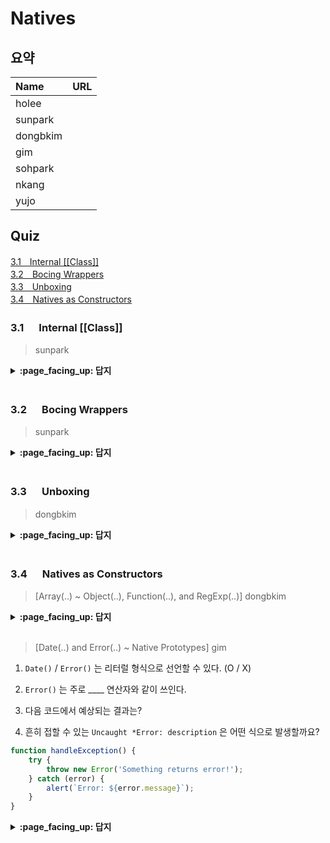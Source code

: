 # Natives

## 요약
| Name | URL |
|:---|:---|
| holee |  |
| sunpark |  |
| dongbkim |  |
| gim |  |
| sohpark |  |
| nkang |  |
| yujo |  |

## Quiz

[3.1　Internal [[Class]]](#31---Internal-Class)<br>
[3.2　Bocing Wrappers](#32---Bocing-Wrappers)<br>
[3.3　Unboxing](#33---Unboxing)<br>
[3.4　Natives as Constructors](#34---Natives-as-Constructors)<br>

### 3.1 　  Internal [[Class]]

> sunpark

<details>
<summary> <b> :page_facing_up: 답지 </b>  </summary>
<div markdown="1">



</div>
</details>
<br>

### 3.2 　  Bocing Wrappers

> sunpark

<details>
<summary> <b> :page_facing_up: 답지 </b>  </summary>
<div markdown="1">



</div>
</details>
<br>

### 3.3 　  Unboxing

> dongbkim

<details>
<summary> <b> :page_facing_up: 답지 </b>  </summary>
<div markdown="1">



</div>
</details>
<br>

### 3.4 　  Natives as Constructors

> [Array(..) ~ Object(..), Function(..), and RegExp(..)] dongbkim

<details>
<summary> <b> :page_facing_up: 답지 </b>  </summary>
<div markdown="1">



</div>
</details>
<br>

> [Date(..) and Error(..) ~ Native Prototypes] gim

1. `Date()` / `Error()` 는 리터럴 형식으로 선언할 수 있다. (O / X)

2. `Error()` 는 주로 ____ 연산자와 같이 쓰인다.

3. 다음 코드에서 예상되는 결과는?

4. 흔히 접할 수 있는 `Uncaught *Error: description` 은 어떤 식으로 발생할까요?

```js
function handleException() {
	try {
		throw new Error('Something returns error!');
	} catch (error) {
		alert(`Error: ${error.message}`);
	}
}
```

<details>
<summary> <b> :page_facing_up: 답지 </b>  </summary>
<div markdown="1">

1. `Date()` / `Error()` 는 리터럴 형식으로 선언할 수 있다. (O / __X__)

> 두 네이티브는 오직 객체 형식으로만 사용할 수 있다.

2. `Error()` 는 주로 `throw` 연산자와 같이 쓰인다.

3. 다음 코드에서 예상되는 결과는?

> `try..catch` 구문 자체가 예외를 식별하고 처리해주기 위해 나온 구문이므로, `try` 블록 내에서 예외 상황이 발생했다면 `catch` 구문에서 해당 error 객체를 받아와 그 안의 값을 통해 예외 처리를 더 유연하게 할 수 있다.

4. 흔히 접할 수 있는 `Uncaught *Error: description` 은 어떤 식으로 발생할까요?

> 일반적인 Error() 네이티브 외에도 구체적인 에러 타입에 특화된 네이티브들이 있는데(e.g. RangeError(), ReferenceError() etc.), 해당 네이티브들은 코드에서 예외가 발생하면 자동으로 throw 된다.

</div>
</details>
<br>
